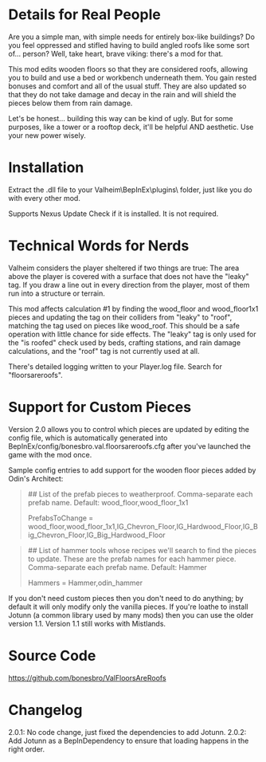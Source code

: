 # Details for Real People
Are you a simple man, with simple needs for entirely box-like buildings?  Do you feel oppressed and stifled having to build angled roofs like some sort of... person?  Well, take heart, brave viking: there's a mod for that.

This mod edits wooden floors so that they are considered roofs, allowing you to build and use a bed or workbench underneath them.  You gain rested bonuses and comfort and all of the usual stuff.  They are also updated so that they do not take damage and decay in the rain and will shield the pieces below them from rain damage.

Let's be honest... building this way can be kind of ugly.  But for some purposes, like a tower or a rooftop deck, it'll be helpful AND aesthetic.  Use your new power wisely.

# Installation
Extract the .dll file to your Valheim\BepInEx\plugins\ folder, just like you do with every other mod.

Supports Nexus Update Check﻿ if it is installed.  It is not required.

# Technical Words for Nerds
Valheim considers the player sheltered if two things are true:
The area above the player is covered with a surface that does not have the "leaky" tag.
If you draw a line out in every direction from the player, most of them run into a structure or terrain.

This mod affects calculation #1 by finding the wood_floor and wood_floor1x1 pieces and updating the tag on their colliders from "leaky" to "roof", matching the tag used on pieces like wood_roof.  This should be a safe operation with little chance for side effects.  The "leaky" tag is only used for the "is roofed" check used by beds, crafting stations, and rain damage calculations, and the "roof" tag is not currently used at all.

There's detailed logging written to your Player.log file.  Search for "floorsareroofs".

# Support for Custom Pieces
Version 2.0 allows you to control which pieces are updated by editing the config file, which is automatically generated into BepInEx/config/bonesbro.val.floorsareroofs.cfg after you've launched the game with the mod once.

Sample config entries to add support for the wooden floor pieces added by Odin's Architect:

> \## List of the prefab pieces to weatherproof.  Comma-separate each prefab name.  Default: wood_floor,wood_floor_1x1
>
> PrefabsToChange = wood_floor,wood_floor_1x1,IG_Chevron_Floor,IG_Hardwood_Floor,IG_Big_Chevron_Floor,IG_Big_Hardwood_Floor

> \## List of hammer tools whose recipes we'll search to find the pieces to update.  These are the prefab names for each hammer piece.  Comma-separate each prefab name.  Default: Hammer
> 
> Hammers = Hammer,odin_hammer


If you don't need custom pieces then you don't need to do anything; by default it will only modify only the vanilla pieces.  If you're loathe to install Jotunn (a common library used by many mods) then you can use the older version 1.1.  Version 1.1 still works with Mistlands.

# Source Code
https://github.com/bonesbro/ValFloorsAreRoofs

# Changelog
2.0.1: No code change, just fixed the dependencies to add Jotunn.
2.0.2: Add Jotunn as a BepInDependency to ensure that loading happens in the right order.
